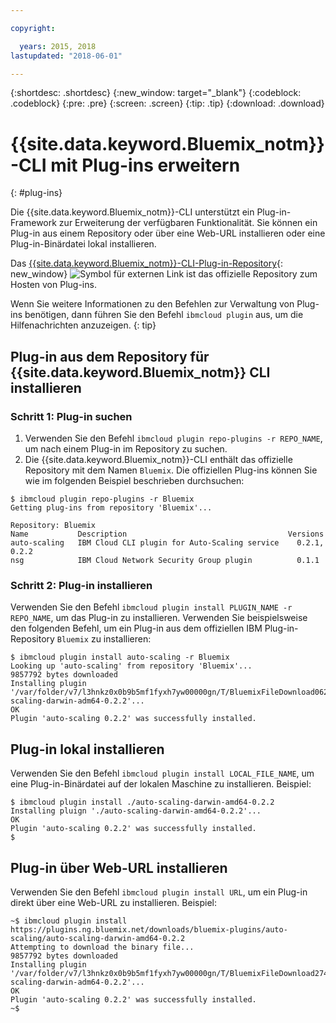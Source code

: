 ```yaml
---

copyright:

  years: 2015, 2018
lastupdated: "2018-06-01"

---
```


{:shortdesc: .shortdesc}
{:new_window: target="_blank"}
{:codeblock: .codeblock}
{:pre: .pre}
{:screen: .screen}
{:tip: .tip}
{:download: .download}

# {{site.data.keyword.Bluemix_notm}}-CLI mit Plug-ins erweitern
{: #plug-ins}

Die {{site.data.keyword.Bluemix_notm}}-CLI unterstützt ein Plug-in-Framework zur Erweiterung der verfügbaren Funktionalität. Sie können ein Plug-in aus einem Repository oder über eine Web-URL installieren oder eine Plug-in-Binärdatei lokal installieren.

Das [{{site.data.keyword.Bluemix_notm}}-CLI-Plug-in-Repository](https://tools.ng.bluemix.net){: new_window} ![Symbol für externen Link](../../../icons/launch-glyph.svg) ist das offizielle Repository zum Hosten von Plug-ins.

Wenn Sie weitere Informationen zu den Befehlen zur Verwaltung von Plug-ins benötigen, dann führen Sie den Befehl `ibmcloud plugin` aus, um die Hilfenachrichten anzuzeigen.
{: tip}

## Plug-in aus dem Repository für {{site.data.keyword.Bluemix_notm}} CLI installieren

### Schritt 1: Plug-in suchen

1. Verwenden Sie den Befehl `ibmcloud plugin repo-plugins -r REPO_NAME`, um nach einem Plug-in im Repository zu suchen.
2. Die {{site.data.keyword.Bluemix_notm}}-CLI enthält das offizielle Repository mit dem Namen `Bluemix`. Die offiziellen Plug-ins können Sie wie im folgenden Beispiel beschrieben durchsuchen:

  ```
  $ ibmcloud plugin repo-plugins -r Bluemix
  Getting plug-ins from repository 'Bluemix'...

  Repository: Bluemix
  Name           Description                                    Versions
  auto-scaling   IBM Cloud CLI plugin for Auto-Scaling service    0.2.1, 0.2.2
  nsg            IBM Cloud Network Security Group plugin          0.1.1

  ```

### Schritt 2: Plug-in installieren

Verwenden Sie den Befehl `ibmcloud plugin install PLUGIN_NAME -r REPO_NAME`, um das Plug-in zu installieren. Verwenden Sie beispielsweise den folgenden Befehl, um ein Plug-in aus dem offiziellen IBM Plug-in-Repository `Bluemix` zu installieren:

  ```
  $ ibmcloud plugin install auto-scaling -r Bluemix
  Looking up 'auto-scaling' from repository 'Bluemix'...
  9857792 bytes downloaded
  Installing plugin '/var/folder/v7/l3hnkz0x0b9b5mf1fyxh7yw00000gn/T/BluemixFileDownload062468676/auto-scaling-darwin-adm64-0.2.2'...
  OK
  Plugin 'auto-scaling 0.2.2' was successfully installed.
  ```

## Plug-in lokal installieren

Verwenden Sie den Befehl `ibmcloud plugin install LOCAL_FILE_NAME`, um eine Plug-in-Binärdatei auf der lokalen Maschine zu installieren. Beispiel:

  ```
  $ ibmcloud plugin install ./auto-scaling-darwin-amd64-0.2.2
  Installing pluign './auto-scaling-darwin-amd64-0.2.2'...
  OK
  Plugin 'auto-scaling 0.2.2' was successfully installed.
  $
  ```

## Plug-in über Web-URL installieren

Verwenden Sie den Befehl `ibmcloud plugin install URL`, um ein Plug-in direkt über eine Web-URL zu installieren. Beispiel:

  ```
  ~$ ibmcloud plugin install https://plugins.ng.bluemix.net/downloads/bluemix-plugins/auto-scaling/auto-scaling-darwin-amd64-0.2.2
  Attempting to download the binary file...
  9857792 bytes downloaded
  Installing plugin '/var/folder/v7/l3hnkz0x0b9b5mf1fyxh7yw00000gn/T/BluemixFileDownload274645142/auto-scaling-darwin-adm64-0.2.2'...
  OK
  Plugin 'auto-scaling 0.2.2' was successfully installed.
  ~$
  ```

